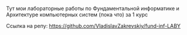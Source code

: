 Тут мои лабораторные работы по Фундаментальной информатике и Архитектуре компьютерных систем (пока что) за 1 курс

Ссылка на репу: https://github.com/VladislavZakrevskiy/fund-inf-LABY
